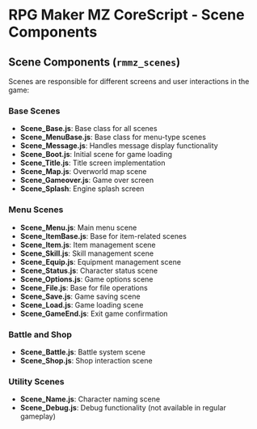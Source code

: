 # RPG Maker MZ CoreScript - Scene Components

## Scene Components (`rmmz_scenes`)

Scenes are responsible for different screens and user interactions in the game:

### Base Scenes
- **Scene_Base.js**: Base class for all scenes
- **Scene_MenuBase.js**: Base class for menu-type scenes
- **Scene_Message.js**: Handles message display functionality
- **Scene_Boot.js**: Initial scene for game loading
- **Scene_Title.js**: Title screen implementation
- **Scene_Map.js**: Overworld map scene
- **Scene_Gameover.js**: Game over screen
- **Scene_Splash**: Engine splash screen

### Menu Scenes
- **Scene_Menu.js**: Main menu scene
- **Scene_ItemBase.js**: Base for item-related scenes
- **Scene_Item.js**: Item management scene
- **Scene_Skill.js**: Skill management scene
- **Scene_Equip.js**: Equipment management scene
- **Scene_Status.js**: Character status scene
- **Scene_Options.js**: Game options scene
- **Scene_File.js**: Base for file operations
- **Scene_Save.js**: Game saving scene
- **Scene_Load.js**: Game loading scene
- **Scene_GameEnd.js**: Exit game confirmation

### Battle and Shop
- **Scene_Battle.js**: Battle system scene
- **Scene_Shop.js**: Shop interaction scene

### Utility Scenes
- **Scene_Name.js**: Character naming scene
- **Scene_Debug.js**: Debug functionality (not available in regular gameplay)